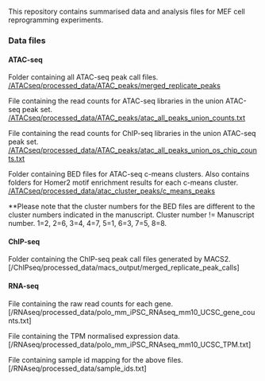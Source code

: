 
This repository contains summarised data and analysis files for MEF cell reprogramming experiments.

### Data files 

#### ATAC-seq

Folder containing all ATAC-seq peak call files.  
[/ATACseq/processed_data/ATAC_peaks/merged_replicate_peaks](/ATACseq/processed_data/ATAC_peaks/merged_replicate_peaks)

File containing the read counts for ATAC-seq libraries in the union ATAC-seq peak set.  
[/ATACseq/processed_data/ATAC_peaks/atac_all_peaks_union_counts.txt](/ATACseq/processed_data/ATAC_peaks/atac_all_peaks_union_counts.txt)

File containing the read counts for ChIP-seq libraries in the union ATAC-seq peak set.  
[/ATACseq/processed_data/ATAC_peaks/atac_all_peaks_union_os_chip_counts.txt](/ATACseq/processed_data/ATAC_peaks/atac_all_peaks_union_os_chip_counts.txt)

Folder containing BED files for ATAC-seq c-means clusters. Also contains folders for Homer2 motif enrichment results for each c-means cluster.  
[/ATACseq/processed_data/atac_cluster_peaks/c_means_peaks](/ATACseq/processed_data/atac_cluster_peaks/c_means_peaks)

**Please note that the cluster numbers for the BED files are different to the cluster numbers indicated in the manuscript. Cluster number != Manuscript number. 1=2, 2=6, 3=4, 4=7, 5=1, 6=3, 7=5, 8=8.

#### ChIP-seq

Folder containing the ChIP-seq peak call files generated by MACS2.  
[/ChIPseq/processed_data/macs_output/merged_replicate_peak_calls]


#### RNA-seq

File containing the raw read counts for each gene.  
[/RNAseq/processed_data/polo_mm_iPSC_RNAseq_mm10_UCSC_gene_counts.txt]

File containing the TPM normalised expression data.  
[/RNAseq/processed_data/polo_mm_iPSC_RNAseq_mm10_UCSC_TPM.txt]

File containing sample id mapping for the above files.  
[/RNAseq/processed_data/sample_ids.txt]





